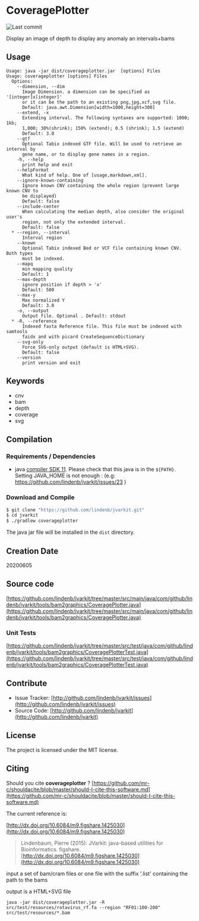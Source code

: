 # CoveragePlotter

![Last commit](https://img.shields.io/github/last-commit/lindenb/jvarkit.png)

Display an image of depth to display any anomaly an intervals+bams


## Usage

```
Usage: java -jar dist/coverageplotter.jar  [options] Files
Usage: coverageplotter [options] Files
  Options:
    --dimension, --dim
      Image Dimension. a dimension can be specified as '[integer]x[integer]' 
      or it can be the path to an existing png,jpg,xcf,svg file.
      Default: java.awt.Dimension[width=1000,height=300]
    --extend, -x
      Extending interval. The following syntaxes are supported: 1000; 1kb; 
      1,000; 30%(shrink); 150% (extend); 0.5 (shrink); 1.5 (extend)
      Default: 3.0
    --gtf
      Optional Tabix indexed GTF file. Will be used to retrieve an interval by 
      gene name, or to display gene names in a region.
    -h, --help
      print help and exit
    --helpFormat
      What kind of help. One of [usage,markdown,xml].
    --ignore-known-containing
      Ignore known CNV containing the whole region (prevent large known CNV to 
      be displayed)
      Default: false
    --include-center
      When calculating the median depth, also consider the original user's 
      region, not only the extended interval.
      Default: false
  * --region, --interval
      Interval region
    --known
      Optional Tabix indexed Bed or VCF file containing known CNV. Both types 
      must be indexed.
    --mapq
      min mapping quality
      Default: 1
    --max-depth
      ignore position if depth > 'x'
      Default: 500
    --max-y
      Max normalized Y
      Default: 3.0
    -o, --output
      Output file. Optional . Default: stdout
  * -R, --reference
      Indexed fasta Reference file. This file must be indexed with samtools 
      faidx and with picard CreateSequenceDictionary
    --svg-only
      Force SVG-only output (default is HTML+SVG).
      Default: false
    --version
      print version and exit

```


## Keywords

 * cnv
 * bam
 * depth
 * coverage
 * svg


## Compilation

### Requirements / Dependencies

* java [compiler SDK 11](https://jdk.java.net/11/). Please check that this java is in the `${PATH}`. Setting JAVA_HOME is not enough : (e.g: https://github.com/lindenb/jvarkit/issues/23 )


### Download and Compile

```bash
$ git clone "https://github.com/lindenb/jvarkit.git"
$ cd jvarkit
$ ./gradlew coverageplotter
```

The java jar file will be installed in the `dist` directory.


## Creation Date

20200605

## Source code 

[https://github.com/lindenb/jvarkit/tree/master/src/main/java/com/github/lindenb/jvarkit/tools/bam2graphics/CoveragePlotter.java](https://github.com/lindenb/jvarkit/tree/master/src/main/java/com/github/lindenb/jvarkit/tools/bam2graphics/CoveragePlotter.java)

### Unit Tests

[https://github.com/lindenb/jvarkit/tree/master/src/test/java/com/github/lindenb/jvarkit/tools/bam2graphics/CoveragePlotterTest.java](https://github.com/lindenb/jvarkit/tree/master/src/test/java/com/github/lindenb/jvarkit/tools/bam2graphics/CoveragePlotterTest.java)


## Contribute

- Issue Tracker: [http://github.com/lindenb/jvarkit/issues](http://github.com/lindenb/jvarkit/issues)
- Source Code: [http://github.com/lindenb/jvarkit](http://github.com/lindenb/jvarkit)

## License

The project is licensed under the MIT license.

## Citing

Should you cite **coverageplotter** ? [https://github.com/mr-c/shouldacite/blob/master/should-I-cite-this-software.md](https://github.com/mr-c/shouldacite/blob/master/should-I-cite-this-software.md)

The current reference is:

[http://dx.doi.org/10.6084/m9.figshare.1425030](http://dx.doi.org/10.6084/m9.figshare.1425030)

> Lindenbaum, Pierre (2015): JVarkit: java-based utilities for Bioinformatics. figshare.
> [http://dx.doi.org/10.6084/m9.figshare.1425030](http://dx.doi.org/10.6084/m9.figshare.1425030)

input a set of bam/cram files or one file with the suffix '.list' containing the path to the bams

output is a HTML+SVG file

```
java -jar dist/coverageplotter.jar -R src/test/resources/rotavirus_rf.fa --region "RF01:100-200" src/test/resources/*.bam 
```


